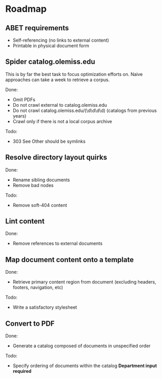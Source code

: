 # Roadmap

## ABET requirements

- Self-referencing (no links to external content)
- Printable in physical document form

## Spider catalog.olemiss.edu

This is by far the best task to focus optimization efforts on. Naive approaches can take a week to retrieve a corpus.

Done:
- Omit PDFs
- Do not crawl external to catalog.olemiss.edu
- Do not crawl catalog.olemiss.edu/(\d\d\d\d) (catalogs from previous years)
- Crawl only if there is not a local corpus archive

Todo:
- 303 See Other should be symlinks

## Resolve directory layout quirks

Done:
- Rename sibling documents
- Remove bad nodes

Todo:
- Remove soft-404 content

## Lint content

Done:
- Remove references to external documents

## Map document content onto a template

Done:
- Retrieve primary content region from document (excluding headers, footers, navigation, etc)

Todo:
- Write a satisfactory stylesheet

## Convert to PDF

Done:
- Generate a catalog composed of documents in unspecified order

Todo:
- Specify ordering of documents within the catalog **Department input required**
